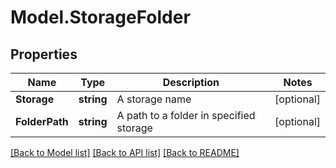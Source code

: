 # Model.StorageFolder

## Properties
Name | Type | Description | Notes
------------ | ------------- | ------------- | -------------
**Storage** | **string** | A storage name | [optional] 
**FolderPath** | **string** | A path to a folder in specified storage | [optional] 



[[Back to Model list]](README.md#documentation-for-models) [[Back to API list]](README.md#documentation-for-api-endpoints) [[Back to README]](README.md)


